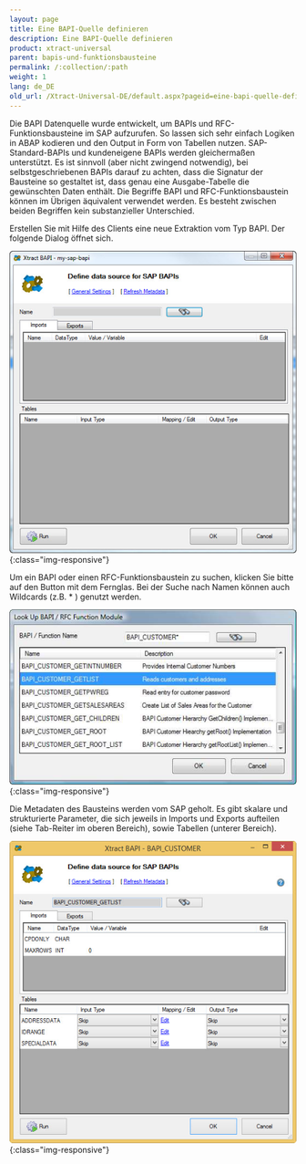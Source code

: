 ```yaml
---
layout: page
title: Eine BAPI-Quelle definieren
description: Eine BAPI-Quelle definieren
product: xtract-universal
parent: bapis-und-funktionsbausteine
permalink: /:collection/:path
weight: 1
lang: de_DE
old_url: /Xtract-Universal-DE/default.aspx?pageid=eine-bapi-quelle-definieren
---
```


Die BAPI Datenquelle wurde entwickelt, um BAPIs und RFC-Funktionsbausteine im SAP aufzurufen. So lassen sich sehr einfach Logiken in ABAP kodieren und den Output in Form von Tabellen nutzen. SAP-Standard-BAPIs und kundeneigene BAPIs werden gleichermaßen unterstützt. Es ist sinnvoll (aber nicht zwingend notwendig), bei selbstgeschriebenen BAPIs darauf zu achten, dass die Signatur der Bausteine so gestaltet ist, dass genau eine Ausgabe-Tabelle die gewünschten Daten enthält.  Die Begriffe BAPI und RFC-Funktionsbaustein können im Übrigen äquivalent verwendet werden. Es besteht zwischen beiden Begriffen kein substanzieller Unterschied.

Erstellen Sie mit Hilfe des Clients eine neue Extraktion vom Typ BAPI. Der folgende Dialog öffnet sich.

![Define-Bapi-Data-Source](/img/content/Define-Bapi-Data-Source.jpg){:class="img-responsive"}

Um ein BAPI oder einen RFC-Funktionsbaustein zu suchen, klicken Sie bitte auf den Button mit dem Fernglas. Bei der Suche nach Namen können auch Wildcards (z.B. * ) genutzt werden. 

![Look-Up-Function-Module](/img/content/Look-Up-Function-Module.png){:class="img-responsive"}

Die Metadaten des Bausteins werden vom SAP geholt. Es gibt skalare und strukturierte Parameter, die sich jeweils in Imports und Exports aufteilen (siehe Tab-Reiter im oberen Bereich), sowie Tabellen (unterer Bereich). 

![XU-BAPI-Parameters](/img/content/XU-BAPI-Parameters.jpg){:class="img-responsive"}

